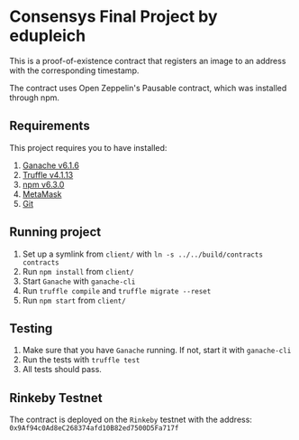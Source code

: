 # Consensys Final Project by edupleich

This is a proof-of-existence contract that registers an image to an address with the corresponding timestamp.

The contract uses Open Zeppelin's Pausable contract, which was installed through npm.

## Requirements
This project requires you to have installed:
1. [Ganache v6.1.6](https://truffleframework.com/ganache)
1. [Truffle v4.1.13](https://truffleframework.com/)
1. [npm v6.3.0](https://www.npmjs.com/)
1. [MetaMask](https://metamask.io/)
1. [Git](https://git-scm.com/)


## Running project
1. Set up a symlink from `client/` with `ln -s ../../build/contracts contracts`
1. Run `npm install` from `client/`
1. Start `Ganache` with `ganache-cli`
1. Run `truffle compile` and `truffle migrate --reset`
1. Run `npm start` from `client/`


## Testing
1. Make sure that you have `Ganache` running. If not, start it with `ganache-cli`
1. Run the tests with `truffle test`
1. All tests should pass.

## Rinkeby Testnet
The contract is deployed on the `Rinkeby` testnet with the address: `0x9Af94c0Ad8eC268374afd10B82ed7500D5Fa717f`


